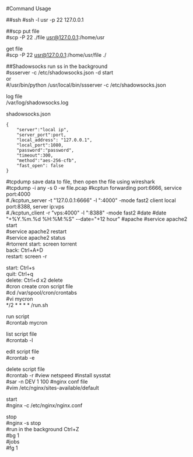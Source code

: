 #Command Usage

##ssh
\#ssh -l usr -p 22 127.0.0.1

##scp
put file  
\#scp -P 22 ./file usr@127.0.0.1:/home/usr  
  
get file     
\#scp -P 22 usr@127.0.0.1:/home/usr/file ./

##Shadowsocks
run ss in the background  
\#ssserver -c /etc/shadowsocks.json -d start  
or  
\#/usr/bin/python /usr/local/bin/ssserver -c /etc/shadowsocks.json  
  
log file  
/var/log/shadowsocks.log

shadowsocks.json  
```  
{
    "server":"local ip",  
    "server_port":port,  
    "local_address": "127.0.0.1",  
    "local_port":1080,  
    "password":"password",  
    "timeout":300,  
    "method":"aes-256-cfb",  
    "fast_open": false  
}
```
#tcpdump
save data to file, then open the file using wireshark  
\#tcpdump -i any -s 0 -w file.pcap
#kcptun
forwarding port:6666, service port:4000  
\#./kcptun_server -t "127.0.0.1:6666" -l ":4000" -mode fast2
client local port:8388, server ip:vps  
\#./kcptun_client -r "vps:4000" -l ":8388" -mode fast2
#date
\#date "+%Y.%m.%d %H:%M:%S" --date="+12 hour"
#apache
\#service apache2 start  
\#service apache2 restart  
\#service apache2 status  
#rtorrent
start: 		screen torrent  
back: 		Ctrl+A+D  
restart:	screen -r  

start: Ctrl+s  
quit: Ctrl+q  
delete: Ctrl+d	x2 delete  
#cron 
create cron script file  
\#cd  /var/spool/cron/crontabs  
 #vi mycron   
*/2 * * * * /run.sh

run script    
 #crontab mycron  

list script file  
 #crontab -l

edit script  file  
 #crontab -e

delete script  file  
 #crontab -r
#view netspeed
\#install sysstat  
\#sar -n DEV 1 100
#nginx
conf file  
\#vim /etc/nginx/sites-available/default

start  
\#nginx -c /etc/nginx/nginx.conf

stop  
\#nginx -s stop  
#run in the background
Ctrl+Z  
\#bg 1  
\#jobs  
\#fg 1  
